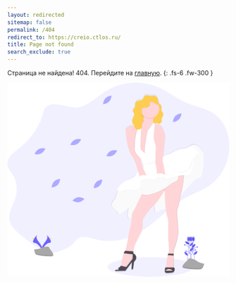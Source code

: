 ```yaml
---
layout: redirected
sitemap: false
permalink: /404
redirect_to: https://creio.ctlos.ru/
title: Page not found
search_exclude: true
---
```


Страница не найдена! 404. Перейдите на [главную](/).
{: .fs-6 .fw-300 }

![404](/assets/img/404.svg)
